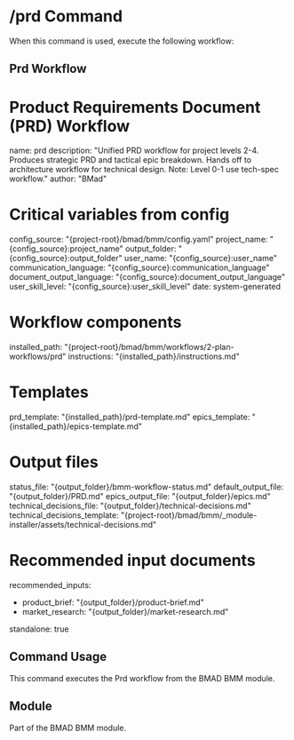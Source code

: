 # /prd Command

When this command is used, execute the following workflow:

## Prd Workflow

# Product Requirements Document (PRD) Workflow
name: prd
description: "Unified PRD workflow for project levels 2-4. Produces strategic PRD and tactical epic breakdown. Hands off to architecture workflow for technical design. Note: Level 0-1 use tech-spec workflow."
author: "BMad"

# Critical variables from config
config_source: "{project-root}/bmad/bmm/config.yaml"
project_name: "{config_source}:project_name"
output_folder: "{config_source}:output_folder"
user_name: "{config_source}:user_name"
communication_language: "{config_source}:communication_language"
document_output_language: "{config_source}:document_output_language"
user_skill_level: "{config_source}:user_skill_level"
date: system-generated

# Workflow components
installed_path: "{project-root}/bmad/bmm/workflows/2-plan-workflows/prd"
instructions: "{installed_path}/instructions.md"

# Templates
prd_template: "{installed_path}/prd-template.md"
epics_template: "{installed_path}/epics-template.md"

# Output files
status_file: "{output_folder}/bmm-workflow-status.md"
default_output_file: "{output_folder}/PRD.md"
epics_output_file: "{output_folder}/epics.md"
technical_decisions_file: "{output_folder}/technical-decisions.md"
technical_decisions_template: "{project-root}/bmad/bmm/_module-installer/assets/technical-decisions.md"

# Recommended input documents
recommended_inputs:
  - product_brief: "{output_folder}/product-brief.md"
  - market_research: "{output_folder}/market-research.md"

standalone: true


## Command Usage

This command executes the Prd workflow from the BMAD BMM module.

## Module

Part of the BMAD BMM module.
